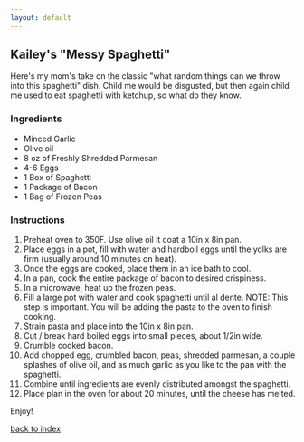 ```yaml
---
layout: default
---
```


## Kailey's "Messy Spaghetti"
Here's my mom's take on the classic "what random things can we throw into this spaghetti" dish. Child me would be disgusted, but then again child me used to eat spaghetti with ketchup, so what do they know. 

### Ingredients
- Minced Garlic
- Olive oil
- 8 oz of Freshly Shredded Parmesan
- 4-6 Eggs
- 1 Box of Spaghetti
- 1 Package of Bacon
- 1 Bag of Frozen Peas

### Instructions
1. Preheat oven to 350F. Use olive oil it coat a 10in x 8in pan.
2. Place eggs in a pot, fill with water and hardboil eggs until the yolks are firm (usually around 10 minutes on heat). 
3. Once the eggs are cooked, place them in an ice bath to cool. 
4. In a pan, cook the entire package of bacon to desired crispiness.
5. In a microwave, heat up the frozen peas. 
6. Fill a large pot with water and cook spaghetti until al dente. NOTE: This step is important. You will be adding the pasta to the oven to finish cooking.
7. Strain pasta and place into the 10in x 8in pan. 
8. Cut / break hard boiled eggs into small pieces, about 1/2in wide. 
9. Crumble cooked bacon. 
10. Add chopped egg, crumbled bacon, peas, shredded parmesan, a couple splashes of olive oil, and as much garlic as you like to the pan with the spaghetti. 
11. Combine until ingredients are evenly distributed amongst the spaghetti. 
12. Place plan in the oven for about 20 minutes, until the cheese has melted.

Enjoy!

[back to index](../)